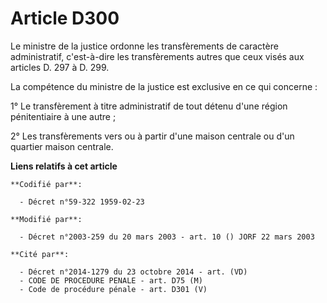 # Article D300

Le ministre de la justice ordonne les transfèrements de caractère administratif, c'est-à-dire les transfèrements autres que
ceux visés aux articles D. 297 à D. 299. 

La compétence du ministre de la justice est exclusive en ce qui concerne : 

1° Le transfèrement à titre administratif de tout détenu d'une région pénitentiaire à une autre ; 

2° Les transfèrements vers ou à partir d'une maison centrale ou d'un quartier maison centrale.

**Liens relatifs à cet article**

	**Codifié par**:

	  - Décret n°59-322 1959-02-23

	**Modifié par**:

	  - Décret n°2003-259 du 20 mars 2003 - art. 10 () JORF 22 mars 2003

	**Cité par**:

	  - Décret n°2014-1279 du 23 octobre 2014 - art. (VD)
	  - CODE DE PROCEDURE PENALE - art. D75 (M)
	  - Code de procédure pénale - art. D301 (V)
